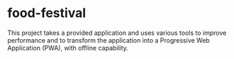 # food-festival
This project takes a provided application and uses various tools to improve performance and to transform the application into a Progressive Web Application (PWA), with offline capability.
